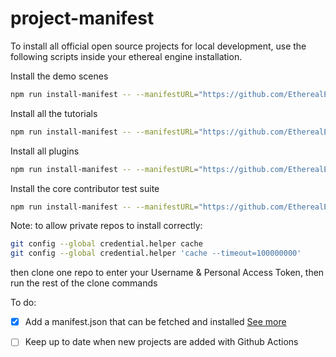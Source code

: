 # project-manifest

To install all official open source projects for local development, use the following scripts inside your ethereal engine installation.

Install the demo scenes
```bash
npm run install-manifest -- --manifestURL="https://github.com/EtherealEngine/project-manifest/blob/main/ee-scenes.manifest.json" --branch="dev"
```

Install all the tutorials
```bash
npm run install-manifest -- --manifestURL="https://github.com/EtherealEngine/project-manifest/blob/main/ee-tutorials.manifest.json" --branch="dev"
```

Install all plugins
```bash
npm run install-manifest -- --manifestURL="https://github.com/EtherealEngine/project-manifest/blob/main/ee-plugins.manifest.json" --branch="dev"
```

Install the core contributor test suite
```bash
npm run install-manifest -- --manifestURL="https://github.com/EtherealEngine/project-manifest/blob/main/ee-core.manifest.json" --branch="dev"
```

Note: to allow private repos to install correctly:
```bash
git config --global credential.helper cache
git config --global credential.helper 'cache --timeout=100000000'
```
then clone one repo to enter your Username & Personal Access Token, then run the rest of the clone commands


To do:

- [x] Add a manifest.json that can be fetched and installed [See more](https://github.com/EtherealEngine/etherealengine/issues/5648)
- [ ] Keep up to date when new projects are added with Github Actions


